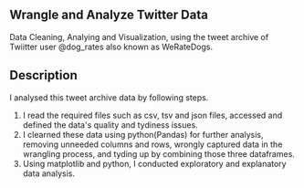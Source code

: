 ## Wrangle and Analyze Twitter Data 
Data Cleaning, Analying and Visualization, using the tweet archive of Twiitter user @dog_rates also known as WeRateDogs.

## Description
I analysed this tweet archive data by following steps. 

1. I read the required files such as csv, tsv and json files, accessed and defined the data's quality and tydiness issues. 
2. I clearned these data using python(Pandas) for further analysis, removing unneeded columns and rows, wrongly captured data in the wrangling process, and tyding up by combining those three dataframes. 
3. Using matplotlib and python, I conducted exploratory and explanatory data analysis.

